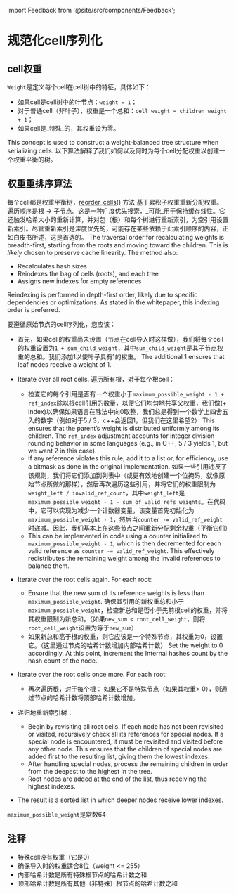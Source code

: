 import Feedback from '@site/src/components/Feedback';

# 规范化cell序列化

## cell权重

`Weight`是定义每个cell在cell树中的特征，具体如下：

- 如果cell是cell树中的叶节点：`weight = 1`；
- 对于普通cell（非叶子），权重是一个总和：`cell weight = children weight + 1`；
- 如果cell是_特殊_的，其权重设为零。

This concept is used to construct a weight-balanced tree structure when serializing cells. 以下算法解释了我们如何以及何时为每个cell分配权重以创建一个权重平衡的树。

## 权重重排序算法

每个cell都是权重平衡树，[reorder_cells()](https://github.com/ton-blockchain/ton/blob/15088bb8784eb0555469d223cd8a71b4e2711202/crypto/vm/boc.cpp#L249) 方法
基于累积子权重重新分配权重。遍历顺序是根 -> 子节点。这是一种广度优先搜索，_可能_用于保持缓存线性。它还触发哈希大小的重新计算，并对包（根）和每个树进行重新索引，为空引用设置新索引。尽管重新索引是深度优先的，可能存在某些依赖于此索引顺序的内容，正如白皮书所述，这是首选的。
The traversal order for recalculating weights is breadth-first, starting from the roots and moving toward the children. This is _likely_ chosen to preserve cache linearity.
The method also:

- Recalculates hash sizes
- Reindexes the bag of cells (roots), and each tree
- Assigns new indexes for empty references

Reindexing is performed in depth-first order, likely due to specific dependencies or optimizations. As stated in the whitepaper, this indexing order is preferred.

要遵循原始节点的cell序列化，您应该：

- 首先，如果cell的权重尚未设置（节点在cell导入时这样做），我们将每个cell的权重设置为`1 + sum_child_weight`，其中`sum_child_weight`是其子节点权重的总和。我们添加1以使叶子具有1的权重。 The additional 1 ensures that leaf nodes receive a weight of 1.

- Iterate over all root cells. 遍历所有根，对于每个根cell：
  - 检查它的每个引用是否有一个权重小于`maximum_possible_weight - 1 + ref_index`除以根cell引用的数量，以便它们均匀地共享父权重，我们做(+ index)以确保如果语言在除法中向0取整，我们总是得到一个数学上四舍五入的数字（例如对于5 / 3，c++会返回1，但我们在这里希望2） This ensures that the parent’s weight is distributed uniformly among its children. The `ref_index` adjustment accounts for integer division rounding behavior in some languages (e.g., in C++, 5 / 3 yields 1, but we want 2 in this case).
  - If any reference violates this rule, add it to a list or, for efficiency, use a bitmask as done in the original implementation. 如果一些引用违反了该规则，我们将它们添加到列表中（或更有效地创建一个位掩码，就像原始节点所做的那样），然后再次遍历这些引用，并将它们的权重限制为`weight_left / invalid_ref_count`，其中`weight_left`是`maximum_possible_weight - 1 - sum_of_valid_refs_weights`。在代码中，它可以实现为减少一个计数器变量，该变量首先初始化为`maximum_possible_weight - 1`，然后当`counter -= valid_ref_weight`时递减。因此，我们基本上在这些节点之间重新分配剩余权重（平衡它们）
  - This can be implemented in code using a counter initialized to `maximum_possible_weight - 1`, which is then decremented for each valid reference as `counter -= valid_ref_weight`. This effectively redistributes the remaining weight among the invalid references to balance them.

- Iterate over the root cells again. For each root:
  - Ensure that the new sum of its reference weights is less than `maximum_possible_weight`. 确保其引用的新权重总和小于`maximum_possible_weight`，检查新总和是否小于先前根cell的权重，并将其权重限制为新总和。（如果`new_sum < root_cell_weight`，则将`root_cell_weight`设置为等于`new_sum`）
  - 如果新总和高于根的权重，则它应该是一个特殊节点，其权重为0，设置它。（这里通过节点的哈希计数增加内部哈希计数） Set the weight to 0 accordingly. At this point, increment the Internal hashes count by the hash count of the node.

- Iterate over the root cells once more. For each root:
  - 再次遍历根，对于每个根：
    如果它不是特殊节点（如果其权重> 0），则通过节点的哈希计数将顶部哈希计数增加。

- 递归地重新索引树：
  - Begin by revisiting all root cells. If each node has not been revisited or visited, recursively check all its references for special nodes. If a special node is encountered, it must be revisited and visited before any other node. This ensures that the children of special nodes are added first to the resulting list, giving them the lowest indexes.
  - After handling special nodes, process the remaining children in order from the deepest to the highest in the tree.
  - Root nodes are added at the end of the list, thus receiving the highest indexes.

- The result is a sorted list in which deeper nodes receive lower indexes.

`maximum_possible_weight`是常数64

## 注释

- 特殊cell没有权重（它是0）
- 确保导入时的权重适合8位（weight \<= 255）
- 内部哈希计数是所有特殊根节点的哈希计数之和
- 顶部哈希计数是所有其他（非特殊）根节点的哈希计数之和
  <Feedback />


